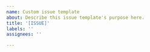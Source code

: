 ```yaml
---
name: Custom issue template
about: Describe this issue template's purpose here.
title: '[ISSUE]'
labels: ''
assignees: ''

---
```



